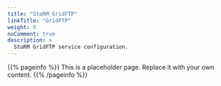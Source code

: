 ```yaml
---
title: "StoRM GridFTP"
linkTitle: "GridFTP"
weight: 0
noComment: true
description: >
  StoRM GridFTP service configuration. 
---
```


{{% pageinfo %}}
This is a placeholder page. Replace it with your own content.
{{% /pageinfo %}}
